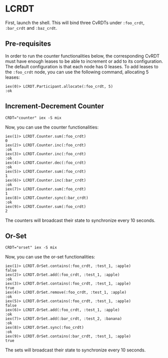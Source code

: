 # LCRDT

First, launch the shell. This will bind three CvRDTs under `:foo_crdt`, `:bar_crdt` and `:baz_crdt`.

## Pre-requisites
In order to run the counter functionalities below, the corresponding CvRDT must have enough leases to be able to increment or add to its configuration. The default configuration is that each node has 0 leases. To add leases to the `:foo_crdt` node, you can use the following command,
allocating 5 leases:
```
iex(0)> LCRDT.Participant.allocate(:foo_crdt, 5)
:ok
```

## Increment-Decrement Counter
```
CRDT="counter" iex -S mix
```

Now, you can use the counter functionalities:
```
iex(1)> LCRDT.Counter.sum(:foo_crdt)
0
iex(2)> LCRDT.Counter.inc(:foo_crdt)
:ok
iex(3)> LCRDT.Counter.inc(:foo_crdt)
:ok
iex(4)> LCRDT.Counter.dec(:foo_crdt)
:ok
iex(5)> LCRDT.Counter.sum(:foo_crdt)
1
iex(6)> LCRDT.Counter.inc(:bar_crdt)
:ok
iex(7)> LCRDT.Counter.sum(:foo_crdt)
1
iex(8)> LCRDT.Counter.sync(:bar_crdt)
:ok
iex(9)> LCRDT.Counter.sum(:foo_crdt)
2
```

The counters will broadcast their state to synchronize every 10 seconds.

## Or-Set
```
CRDT="orset" iex -S mix
```

Now, you can use the or-set functionalities:
```
iex(1)> LCRDT.OrSet.contains(:foo_crdt, :test_1, :apple)
false
iex(2)> LCRDT.OrSet.add(:foo_crdt, :test_1, :apple)
:ok
iex(3)> LCRDT.OrSet.contains(:foo_crdt, :test_1, :apple)
true
iex(4)> LCRDT.OrSet.remove(:foo_crdt, :test_1, :apple)  
:ok
iex(5)> LCRDT.OrSet.contains(:foo_crdt, :test_1, :apple)
false
iex(6)> LCRDT.OrSet.add(:foo_crdt, :test_1, :apple)
:ok
iex(7)> LCRDT.OrSet.add(:bar_crdt, :test_2, :banana)
:ok
iex(8)> LCRDT.OrSet.sync(:foo_crdt)
:ok
iex(9)> LCRDT.OrSet.contains(:bar_crdt, :test_1, :apple)
true
```

The sets will broadcast their state to synchronize every 10 seconds.
